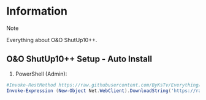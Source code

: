 # Information

> [!NOTE]
> Everything about O&O ShutUp10++.

## O&O ShutUp10++ Setup - Auto Install

1. PowerShell (Admin):

```powershell
#Invoke-RestMethod https://raw.githubusercontent.com/ByKsTv/Everything/main/Windows/OO_ShutUp10/Download.ps1 | Invoke-Expression
Invoke-Expression (New-Object Net.WebClient).DownloadString('https://raw.githubusercontent.com/ByKsTv/Everything/main/Windows/OO_ShutUp10/Download.ps1')

```
